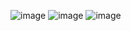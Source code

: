
![image](https://github.com/user-attachments/assets/6fa3763b-dc1c-47f0-92a5-ff6abbc5b04b)
![image](https://github.com/user-attachments/assets/3f6f4c1a-fbd0-4ac4-9b14-d76bd2f6ed53)
![image](https://github.com/user-attachments/assets/a9c716c7-b68f-460f-8ff5-2f6fc2c76da9)
